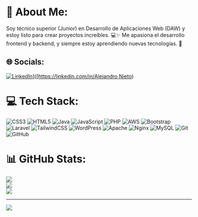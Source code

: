 # 💫 About Me:
Soy técnico superior (Junior) en Desarrollo de Aplicaciones Web (DAW) y estoy listo para crear proyectos increíbles. 💻✨ Me apasiona el desarrollo frontend y backend, y siempre estoy aprendiendo nuevas tecnologías. 🚀


## 🌐 Socials:
[![LinkedIn]([https://img.shields.io/badge/LinkedIn-%230077B5.svg?logo=linkedin&logoColor=white](https://www.linkedin.com/in/alejandro-nieto-b33170345/))]([https://linkedin.com/in/Alejandro Nieto](https://www.linkedin.com/in/alejandro-nieto-b33170345/)) 

# 💻 Tech Stack:
![CSS3](https://img.shields.io/badge/css3-%231572B6.svg?style=flat&logo=css3&logoColor=white) ![HTML5](https://img.shields.io/badge/html5-%23E34F26.svg?style=flat&logo=html5&logoColor=white) ![Java](https://img.shields.io/badge/java-%23ED8B00.svg?style=flat&logo=openjdk&logoColor=white) ![JavaScript](https://img.shields.io/badge/javascript-%23323330.svg?style=flat&logo=javascript&logoColor=%23F7DF1E) ![PHP](https://img.shields.io/badge/php-%23777BB4.svg?style=flat&logo=php&logoColor=white) ![AWS](https://img.shields.io/badge/AWS-%23FF9900.svg?style=flat&logo=amazon-aws&logoColor=white) ![Bootstrap](https://img.shields.io/badge/bootstrap-%238511FA.svg?style=flat&logo=bootstrap&logoColor=white) ![Laravel](https://img.shields.io/badge/laravel-%23FF2D20.svg?style=flat&logo=laravel&logoColor=white) ![TailwindCSS](https://img.shields.io/badge/tailwindcss-%2338B2AC.svg?style=flat&logo=tailwind-css&logoColor=white) ![WordPress](https://img.shields.io/badge/WordPress-%23117AC9.svg?style=flat&logo=WordPress&logoColor=white) ![Apache](https://img.shields.io/badge/apache-%23D42029.svg?style=flat&logo=apache&logoColor=white) ![Nginx](https://img.shields.io/badge/nginx-%23009639.svg?style=flat&logo=nginx&logoColor=white) ![MySQL](https://img.shields.io/badge/mysql-4479A1.svg?style=flat&logo=mysql&logoColor=white) ![Git](https://img.shields.io/badge/git-%23F05033.svg?style=flat&logo=git&logoColor=white) ![GitHub](https://img.shields.io/badge/github-%23121011.svg?style=flat&logo=github&logoColor=white)
# 📊 GitHub Stats:
![](https://github-readme-stats.vercel.app/api?username=anietooo&theme=dark&hide_border=false&include_all_commits=false&count_private=false)<br/>
![](https://github-readme-streak-stats.herokuapp.com/?user=anietooo&theme=dark&hide_border=false)<br/>
![](https://github-readme-stats.vercel.app/api/top-langs/?username=anietooo&theme=dark&hide_border=false&include_all_commits=false&count_private=false&layout=compact)

---
[![](https://visitcount.itsvg.in/api?id=anietooo&icon=0&color=0)](https://visitcount.itsvg.in)

<!-- Proudly created with GPRM ( https://gprm.itsvg.in ) -->
